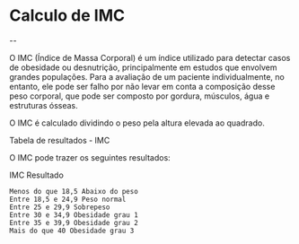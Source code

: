 # Calculo de IMC

--

O IMC (Índice de Massa Corporal) é um índice utilizado para detectar casos de obesidade ou desnutrição, principalmente em estudos que envolvem grandes populações. Para a avaliação de um paciente individualmente, no entanto, ele pode ser falho por não levar em conta a composição desse peso corporal, que pode ser composto por gordura, músculos, água e estruturas ósseas.

O IMC é calculado dividindo o peso pela altura elevada ao quadrado.

Tabela de resultados - IMC

O IMC pode trazer os seguintes resultados:

IMC Resultado

    Menos do que 18,5 Abaixo do peso
    Entre 18,5 e 24,9 Peso normal
    Entre 25 e 29,9 Sobrepeso
    Entre 30 e 34,9 Obesidade grau 1
    Entre 35 e 39,9 Obesidade grau 2
    Mais do que 40 Obesidade grau 3
